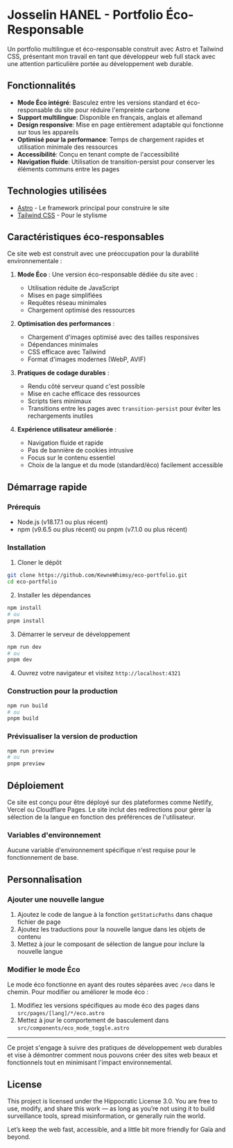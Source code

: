 # Josselin HANEL - Portfolio Éco-Responsable

Un portfolio multilingue et éco-responsable construit avec Astro et Tailwind CSS, présentant mon travail en tant que développeur web full stack avec une attention particulière portée au développement web durable.

## Fonctionnalités

- **Mode Éco intégré**: Basculez entre les versions standard et éco-responsable du site pour réduire l'empreinte carbone
- **Support multilingue**: Disponible en français, anglais et allemand
- **Design responsive**: Mise en page entièrement adaptable qui fonctionne sur tous les appareils
- **Optimisé pour la performance**: Temps de chargement rapides et utilisation minimale des ressources
- **Accessibilité**: Conçu en tenant compte de l'accessibilité
- **Navigation fluide**: Utilisation de transition-persist pour conserver les éléments communs entre les pages

## Technologies utilisées

- [Astro](https://astro.build/) - Le framework principal pour construire le site
- [Tailwind CSS](https://tailwindcss.com/) - Pour le stylisme

## Caractéristiques éco-responsables

Ce site web est construit avec une préoccupation pour la durabilité environnementale :

1. **Mode Éco** : Une version éco-responsable dédiée du site avec :
   - Utilisation réduite de JavaScript
   - Mises en page simplifiées
   - Requêtes réseau minimales
   - Chargement optimisé des ressources

2. **Optimisation des performances** :
   - Chargement d'images optimisé avec des tailles responsives
   - Dépendances minimales
   - CSS efficace avec Tailwind
   - Format d'images modernes (WebP, AVIF)

3. **Pratiques de codage durables** :
   - Rendu côté serveur quand c'est possible
   - Mise en cache efficace des ressources
   - Scripts tiers minimaux
   - Transitions entre les pages avec `transition-persist` pour éviter les rechargements inutiles

4. **Expérience utilisateur améliorée** :
   - Navigation fluide et rapide
   - Pas de bannière de cookies intrusive
   - Focus sur le contenu essentiel
   - Choix de la langue et du mode (standard/éco) facilement accessible

## Démarrage rapide

### Prérequis

- Node.js (v18.17.1 ou plus récent)
- npm (v9.6.5 ou plus récent) ou pnpm (v7.1.0 ou plus récent)

### Installation

1. Cloner le dépôt

```bash
git clone https://github.com/KewneWhimsy/eco-portfolio.git
cd eco-portfolio
```

2. Installer les dépendances

```bash
npm install
# ou
pnpm install
```

3. Démarrer le serveur de développement

```bash
npm run dev
# ou
pnpm dev
```

4. Ouvrez votre navigateur et visitez `http://localhost:4321`

### Construction pour la production

```bash
npm run build
# ou
pnpm build
```

### Prévisualiser la version de production

```bash
npm run preview
# ou
pnpm preview
```

## Déploiement

Ce site est conçu pour être déployé sur des plateformes comme Netlify, Vercel ou Cloudflare Pages. Le site inclut des redirections pour gérer la sélection de la langue en fonction des préférences de l'utilisateur.

### Variables d'environnement

Aucune variable d'environnement spécifique n'est requise pour le fonctionnement de base.

## Personnalisation

### Ajouter une nouvelle langue

1. Ajoutez le code de langue à la fonction `getStaticPaths` dans chaque fichier de page
2. Ajoutez les traductions pour la nouvelle langue dans les objets de contenu
3. Mettez à jour le composant de sélection de langue pour inclure la nouvelle langue

### Modifier le mode Éco

Le mode éco fonctionne en ayant des routes séparées avec `/eco` dans le chemin. Pour modifier ou améliorer le mode éco :

1. Modifiez les versions spécifiques au mode éco des pages dans `src/pages/[lang]/*/eco.astro`
2. Mettez à jour le comportement de basculement dans `src/components/eco_mode_toggle.astro`

---

Ce projet s'engage à suivre des pratiques de développement web durables et vise à démontrer comment nous pouvons créer des sites web beaux et fonctionnels tout en minimisant l'impact environnemental.

## License
This project is licensed under the Hippocratic License 3.0.
You are free to use, modify, and share this work — as long as you’re not using it to build surveillance tools, spread misinformation, or generally ruin the world.

Let’s keep the web fast, accessible, and a little bit more friendly for Gaïa and beyond.